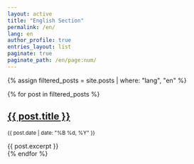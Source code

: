 ```yaml
---
layout: active
title: "English Section"
permalink: /en/
lang: en
author_profile: true
entries_layout: list
paginate: true
paginate_path: /en/page:num/
---
```



{% assign filtered_posts = site.posts | where: "lang", "en" %}

{% for post in filtered_posts %}
<article>
  <h2><a href="{{ post.url | relative_url }}">{{ post.title }}</a></h2>
  <p><small>{{ post.date | date: "%B %d, %Y" }}</small></p>
  {{ post.excerpt }}
</article>
{% endfor %}